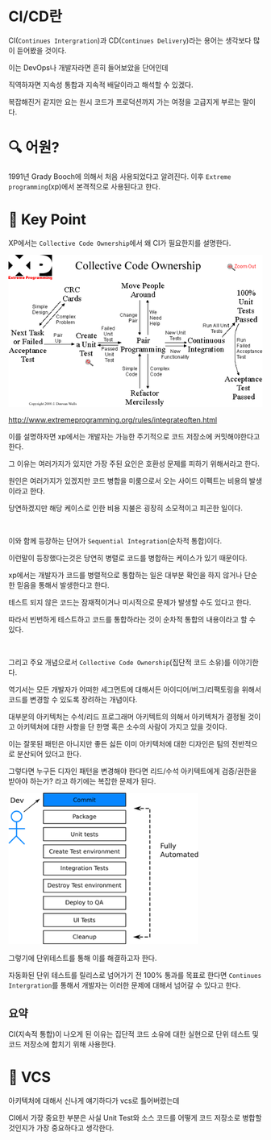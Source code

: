 # CI/CD란


CI(`Continues Intergration`)과 CD(`Continues Delivery`)라는 용어는 생각보다 많이 듣어봤을 것이다.

이는 DevOps나 개발자라면 흔히 들어보았을 단어인데

직역하자면 지속성 통합과 지속적 배달이라고 해석할 수 있겠다.


복잡해진거 같지만 요는 원시 코드가 프로덕션까지 가는 여정을 고급지게 부르는 말이다.


# 🔍 어원?

1991년 Grady Booch에 의해서 처음 사용되었다고 알려진다. 이후 `Extreme programming`(xp)에서 본격적으로 사용된다고 한다.

# 🔑 Key Point

XP에서는 `Collective Code Ownership`에서 왜 CI가 필요한지를 설명한다.

<img src="./img/Collective Code Ownership.png">

http://www.extremeprogramming.org/rules/integrateoften.html

이를 설명하자면 xp에서는 개발자는 가능한 주기적으로 코드 저장소에 커밋해야한다고 한다.

그 이유는 여러가지가 있지만 가장 주된 요인은 호환성 문제를 피하기 위해서라고 한다.

원인은 여러가지가 있겠지만 코드 병합을 미룸으로서 오는 사이드 이펙트는 비용의 발생이라고 한다.

당연하겠지만 해당 케이스로 인한 비용 지불은 굉장히 소모적이고 피곤한 일이다.

<br>

이와 함께 등장하는 단어가 `Sequential Integration`(순차적 통합)이다.

이런말이 등장했다는것은 당연히 병렬로 코드를 병합하는 케이스가 있기 때문이다.

xp에서는 개발자가 코드를 병렬적으로 통합하는 일은 대부분 확인을 하지 않거나 단순한 믿음을 통해서 발생한다고 한다.

테스트 되지 않은 코드는 잠재적이거나 미시적으로 문제가 발생할 수도 있다고 한다.

따라서 빈번하게 테스트하고 코드를 통합하라는 것이 순차적 통합의 내용이라고 할 수 있다.

<br>

그리고 주요 개념으로서 `Collective Code Ownership`(집단적 코드 소유)를 이야기한다.

역기서는 모든 개발자가 어떠한 세그먼트에 대해서든 아이디어/버그/리팩토링을 위해서 코드를 변경할 수 있도록 장려하는 개념이다.

대부분의 아키텍처는 수석/리드 프로그래머 아키텍트의 의해서 아키텍처가 결정될 것이고 아키텍처에 대한 사항을 단 한명 혹은 소수의 사람이 가지고 있을 것이다.

이는 잘못된 패턴은 아니지만 좋든 싫든 이미 아키텍처에 대한 디자인은 팀의 전반적으로 분산되어 있더고 한다.

그렇다면 누구든 디자인 패턴을 변경해야 한다면 리드/수석 아키텍트에게 검증/권한을 받아야 하는가? 라고 하기에는 복잡한 문제가 된다.

<img src="./img/Fully Automated.png" height=300>

그렇기에 단위테스트를 통해 이를 해결하고자 한다.

자동화된 단위 테스트를 릴리스로 넘어가기 전 100% 통과를 목표로 한다면 `Continues Intergration`를 통해서 개발자는 이러한 문제에 대해서 넘어갈 수 있다고 한다.

## 요약

CI(지속적 통합)이 나오게 된 이유는 집단적 코드 소유에 대한 실현으로 단위 테스트 및 코드 저장소에 합치기 위해 사용한다.


# 📜 VCS

아키텍처에 대해서 신나게 얘기하다가 vcs로 틀어버렸는데

CI에서 가장 중요한 부분은 사실 Unit Test와 소스 코드를 어떻게 코드 저장소로 병합할 것인지가 가장 중요하다고 생각한다.